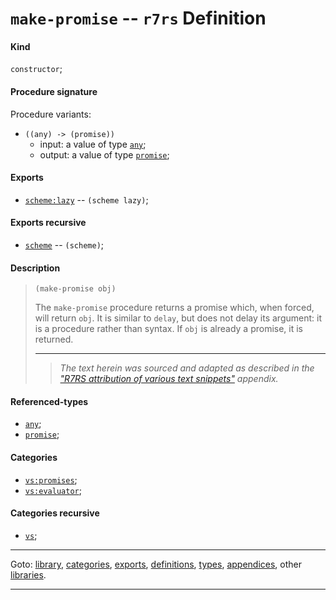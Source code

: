 

<a id='definition__r7rs__make-promise'></a>

# `make-promise` -- `r7rs` Definition


<a id='definition__r7rs__make-promise__kind'></a>

#### Kind

`constructor`;


<a id='definition__r7rs__make-promise__procedure-signature'></a>

#### Procedure signature

Procedure variants:
 * `((any) -> (promise))`
   * input: a value of type [`any`](../../r7rs/types/any.md#type__r7rs__any);
   * output: a value of type [`promise`](../../r7rs/types/promise.md#type__r7rs__promise);


<a id='definition__r7rs__make-promise__exports'></a>

#### Exports

 * [`scheme:lazy`](../../r7rs/exports/scheme_3a_lazy.md#export__r7rs__scheme_3a_lazy) -- `(scheme lazy)`;


<a id='definition__r7rs__make-promise__exports-recursive'></a>

#### Exports recursive

 * [`scheme`](../../r7rs/exports/scheme.md#export__r7rs__scheme) -- `(scheme)`;


<a id='definition__r7rs__make-promise__description'></a>

#### Description

> ````
> (make-promise obj)
> ````
> 
> 
> The `make-promise` procedure returns a promise which, when forced, will return
> `obj`.  It is similar to `delay`, but does not delay
> its argument: it is a procedure rather than syntax.
> If `obj` is already a promise, it is returned.
> 
> 
> ----
> > *The text herein was sourced and adapted as described in the ["R7RS attribution of various text snippets"](../../r7rs/appendices/attribution.md#appendix__r7rs__attribution) appendix.*


<a id='definition__r7rs__make-promise__referenced-types'></a>

#### Referenced-types

 * [`any`](../../r7rs/types/any.md#type__r7rs__any);
 * [`promise`](../../r7rs/types/promise.md#type__r7rs__promise);


<a id='definition__r7rs__make-promise__categories'></a>

#### Categories

 * [`vs:promises`](../../r7rs/categories/vs_3a_promises.md#category__r7rs__vs_3a_promises);
 * [`vs:evaluator`](../../r7rs/categories/vs_3a_evaluator.md#category__r7rs__vs_3a_evaluator);


<a id='definition__r7rs__make-promise__categories-recursive'></a>

#### Categories recursive

 * [`vs`](../../r7rs/categories/vs.md#category__r7rs__vs);

----

Goto: [library](../../r7rs/_index.md#library__r7rs), [categories](../../r7rs/categories/_index.md#toc__r7rs__categories), [exports](../../r7rs/exports/_index.md#toc__r7rs__exports), [definitions](../../r7rs/definitions/_index.md#toc__r7rs__definitions), [types](../../r7rs/types/_index.md#toc__r7rs__types), [appendices](../../r7rs/appendices/_index.md#toc__r7rs__appendices), other [libraries](../../_libraries.md#toc__libraries).

----

